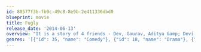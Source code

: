 ```yaml
---
id: 80577f3b-fb9c-49c8-8e9b-2e411336dbd0
blueprint: movie
title: Fugly
release_date: '2014-06-13'
overview: "It is a story of 4 friends - Dev, Gaurav, Aditya &amp; Devi. The cast is young &amp; fresh. They are at the cusp of their lives - The college has just about finished, but career path is yet to be set. These are the last few days of true freedom that we have all gone through, and still cherish. These friends are conscientious, they will have fun but would never cross the boundaries - They all have dreams and expectations from life, but as they say - man proposes, god disposes. Their fun filled and care free life comes to an abrupt halt, when they are faced with an extremely corrupt and seemingly fearless Police Officer. This puts a series of events in motion which will test their friendship and characters - their life becomes 'Fugly'."
genres: '[{"id": 35, "name": "Comedy"}, {"id": 18, "name": "Drama"}, {"id": 53, "name": "Thriller"}]'
---
```

